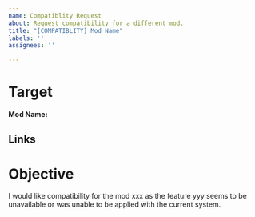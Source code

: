 ```yaml
---
name: Compatiblity Request
about: Request compatibility for a different mod.
title: "[COMPATIBLITY] Mod Name"
labels: ''
assignees: ''

---
```


# Target

**Mod Name:**

## Links

# Objective

I would like compatibility for the mod xxx as the feature yyy seems to be unavailable or was unable to be applied with the current system.
